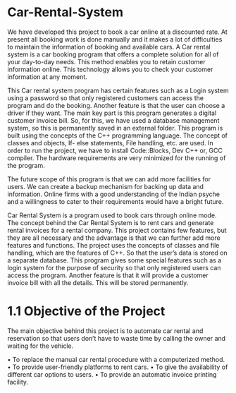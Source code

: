 # Car-Rental-System

We have developed this project to book a car online at a discounted rate. At present all booking work is done manually and it makes a lot of difficulties to maintain the information of booking and available cars. A Car rental system is a car booking program that offers a complete solution for all of your day-to-day needs. This method enables you to retain customer information online. This technology allows you to check your customer information at any moment.

This Car rental system program has certain features such as a Login system using a password so that only registered customers can access the program and do the booking. Another feature is that the user can choose a driver if they want. The main key part is this program generates a digital customer invoice bill. So, for this, we have used a database management system, so this is permanently saved in an external folder. This program is built using the concepts of the C++ programming language.  The concept of classes and objects, If- else statements, File handling, etc. are used. In order to run the project, we have to install Code::Blocks, Dev C++ or, GCC compiler. The hardware requirements are very minimized for the running of the program. 

The future scope of this program is that we can add more facilities for users. We can create a backup mechanism for backing up data and information.  Online firms with a good understanding of the Indian psyche and a willingness to cater to their requirements would have a bright future.

Car Rental System is a program used to book cars through online mode. The concept behind the Car Rental System is to rent cars and generate rental invoices for a rental company. This project contains few features, but they are all necessary and the advantage is that we can further add more features and functions. The project uses the concepts of classes and file handling, which are the features of C++. So that the user’s data is stored on a separate database. This program gives some special features such as a login system for the purpose of security so that only registered users can access the program. Another feature is that it will provide a customer invoice bill with all the details. This will be stored permanently. 

# 1.1 Objective of the Project

The main objective behind this project is to automate car rental and reservation so that users don’t have to waste time by calling the owner and waiting for the vehicle. 

•	To replace the manual car rental procedure with a computerized method.
•	To provide user-friendly platforms to rent cars.
•	To give the availability of different car options to users.
•	To provide an automatic invoice printing facility.


